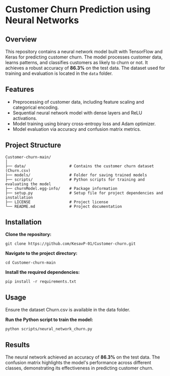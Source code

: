 
# Customer Churn Prediction using Neural Networks

## Overview

This repository contains a neural network model built with TensorFlow and Keras for predicting customer churn. The model processes customer data, learns patterns, and classifies customers as likely to churn or not. It achieves a robust accuracy of **86.3%** on the test data. The dataset used for training and evaluation is located in the `data` folder.

## Features

- Preprocessing of customer data, including feature scaling and categorical encoding.
- Sequential neural network model with dense layers and ReLU activations.
- Model training using binary cross-entropy loss and Adam optimizer.
- Model evaluation via accuracy and confusion matrix metrics.

## Project Structure

```plaintext
Customer-churn-main/
│
├── data/                   # Contains the customer churn dataset (Churn.csv)
├── models/                 # Folder for saving trained models
├── scripts/                # Python scripts for training and evaluating the model
├── churnModel.egg-info/    # Package information
├── setup.py                # Setup file for project dependencies and installation
├── LICENSE                 # Project license
└── README.md               # Project documentation
```
## Installation
**Clone the repository:**

```
git clone https://github.com/KesavP-01/Customer-churn.git
```
**Navigate to the project directory:**
```
cd Customer-churn-main
```
**Install the required dependencies:**
```
pip install -r requirements.txt
```
## Usage
Ensure the dataset Churn.csv is available in the data folder.

**Run the Python script to train the model:**
```
python scripts/neural_network_churn.py
```

## Results

The neural network achieved an accuracy of **86.3%** on the test data. The confusion matrix highlights the model's performance across different classes, demonstrating its effectiveness in predicting customer churn.

